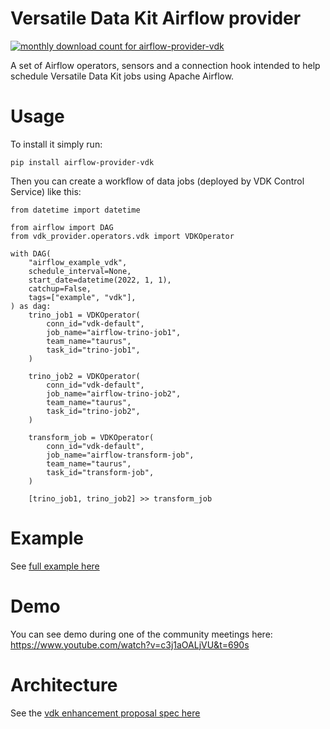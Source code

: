# Versatile Data Kit Airflow provider

<a href="https://pypistats.org/packages/airflow-provider-vdk" alt="Monthly Downloads">
        <img src="https://img.shields.io/pypi/dm/airflow-provider-vdk.svg" alt="monthly download count for airflow-provider-vdk"></a>

A set of Airflow operators, sensors and a connection hook intended to help schedule Versatile Data Kit jobs using Apache Airflow.

# Usage

To install it simply run:
```
pip install airflow-provider-vdk
```

Then you can create a workflow of data jobs (deployed by VDK Control Service) like this:

```
from datetime import datetime

from airflow import DAG
from vdk_provider.operators.vdk import VDKOperator

with DAG(
    "airflow_example_vdk",
    schedule_interval=None,
    start_date=datetime(2022, 1, 1),
    catchup=False,
    tags=["example", "vdk"],
) as dag:
    trino_job1 = VDKOperator(
        conn_id="vdk-default",
        job_name="airflow-trino-job1",
        team_name="taurus",
        task_id="trino-job1",
    )

    trino_job2 = VDKOperator(
        conn_id="vdk-default",
        job_name="airflow-trino-job2",
        team_name="taurus",
        task_id="trino-job2",
    )

    transform_job = VDKOperator(
        conn_id="vdk-default",
        job_name="airflow-transform-job",
        team_name="taurus",
        task_id="transform-job",
    )

    [trino_job1, trino_job2] >> transform_job

```

# Example

See [full example here](https://github.com/vmware/versatile-data-kit/tree/main/examples/airflow-example)

# Demo

You can see demo during one of the community meetings here: https://www.youtube.com/watch?v=c3j1aOALjVU&t=690s

# Architecture

See the [vdk enhancement proposal spec here](https://github.com/vmware/versatile-data-kit/tree/main/specs/vep-554-apache-airflow-integration)
